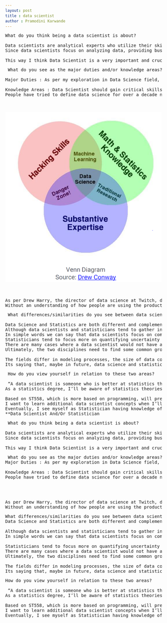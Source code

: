 ```yaml
---
layout: post
title : data scientist
author : Pramodini Karwande
---
```






<pre>What do you think being a data scientist is about?

Data scientists are analytical experts who utilize their skills in both technology and statistical methods (behind the scene) to find trends and manage data. Data scientists closely follow the “data science process” that is more approachable; data ingest, data transformation, exploratory data analysis, model selection, model evaluation, and data storytelling. They analyze, process, and model data then interpret the results to create actionable plans for companies and other organizations. Data Scientist helps to understand the business based on data analysis and this helps companies to gain more profit , cost cutting/investments where ever necessary and run company/business more efficiently. A data scientist’s work typically involves making sense of messy, unstructured data, from multiple types of sources. They understand data from a business point of view and can provide accurate predictions and insights that can be used to power critical business decisions.
Since data scientists focus on analyzing data, providing business insights, and prototyping models, this role is much broader one. 

This way I think Data Scientist is a very important and crucial role having a lot of responsibility to get/maintain organization on right and successful path. </pre>






<pre> What do you see as the major duties and/or knowledge areas?

Major Duties : As per my exploration in Data Science field, I believe major duties for Data Scientist is to gather data from multiple sources and apply machine learning, predictive analytics, and sentiment analysis to extract critical information from the collected data sets , understand data from a business point of view and provide accurate predictions and insights that can be used to power critical business decisions. But there maybe additional duties for Data Scientist depending on need/requirements of organization for this role. 

Knowledge Areas : Data Scientist should gain critical skills in three departments: analytics, programming, and domain knowledge. 
People have tried to define data science for over a decade now, and the best way to answer the question is via a Venn diagram. Created by Hugh Conway in 2010, this Venn diagram consists of three circles: math and statistics, subject expertise (knowledge about the domain to abstract and calculate), and hacking skills. Essentially if you can do all three, you are already highly knowledgeable in the field of data science.



<img title="data_science" alt="Alt text" src="https://raw.githubusercontent.com/pkarwan/pkarwan.github.io/master/images/blog1.PNG">



As per Drew Harry, the director of data science at Twitch, data science team brings together three things: statistics, programming, and product knowledge. Completely agree with this. 
Without an understanding of how people are using the product, and what the company goals are, the data analysis can get lost in translation. So a data scientist’s job to have all the things in his/her head all at once, so when someone comes to the department with a problem that isn’t very well defined, they know what data they have at hand to answer the question. </pre>



<pre> What differences/similarities do you see between data scientists and statisticians?

Data Science and Statistics are both different and complementary fields. Statisticians need to understand the modeling and structure of data, while data scientists need to understand applied statistics. 
Although data scientists and statisticians tend to gather information for similar purposes, their means of data collection are quite different. Data scientists spend a lot of time with tasks like large-scale data ingest, data cleansing and transformation where as statisticians still rely on more traditional and smaller scale methods of data collection, such as surveys, polls, and experiments. Data Scientists focuses on the predictive accuracy of the model by comparing the predictive accuracy of different machine learning algorithms and selecting the model with the best accuracy. Where as Statisticians starts with simple model where  data is verified if its consistent with the assumptions of the model and focuses on all model assumptions are verified and no assumptions are violated.
In simple words we can say that data scientists focus on comparing a number of different methods to create the best machine learning model, statisticians rather work to improve a single, simple model to best fit the data. 
Statisticians tend to focus more on quantifying uncertainty than data scientists. Statisticians have knowledge in depth for concepts like point estimates, margins of error, confidence intervals, standard errors, p-values, hypothesis testing, and the proverbial argument between the “frequentists” and “Bayesians.”
There are many cases where a data scientist would not have a clue what to do with certain data sets without help from someone with a background in statistics. At the same time, if a statistician was handed a high-dimensionality data set with multiple billion rows and thousands of predictor variables, they’d be hard pressed to set-up the data for analysis without consulting a data scientist. 
Ultimately, the two disciplines need to find some common ground.

The fields differ in modeling processes, the size of data consumed, the types of problems studied, the academic background of the people in the field, and the terminology used. At the same time, the fields are closely related in the sense that both data science and statistics aim to extract knowledge from data.
Its saying that, maybe in future, data science and statistics fields likely will converge to a common end-point. Statisticians will pick up on skills like implementing algorithms that learn from data and provide predictions and actions and data scientists will pick up on statistical science (sampling, experimental design, confidence intervals, p-values, etc.).  So the boundary between data scientists and statisticians will eventually blur. </pre>


<pre> How do you view yourself in relation to these two areas?

 “A data scientist is someone who is better at statistics than any software engineer and better at software engineering than any statistician.”
As a statistics degree, I’ll be aware of statistics theories/concepts. Data Scientists also need to have basic knowledge of statistics(not same as statistician though). So I believe I’ll be in relation of both the fields, more on statistics and less on data science. 

Based on ST558, which is more based on programming, will prepare statistics students for programming background which can be used for the statistical analysis. 
I want to learn additional data scientist concepts when I’ll be finishing with statistics degree. For e.g. time series, neural network, machine learning,…
Eventually, I see myself as Statistician having knowledge of Statistics + Data Scientist (with the knowledge of concepts like modeling, structuring data) 
**Data Scientist And/Or Statistician </pre>


<pre> What do you think being a data scientist is about?

Data scientists are analytical experts who utilize their skills in both technology and statistical methods (behind the scene) to find trends and manage data. Data scientists closely follow the “data science process” that is more approachable; data ingest, data transformation, exploratory data analysis, model selection, model evaluation, and data storytelling. They analyze, process, and model data then interpret the results to create actionable plans for companies and other organizations. Data Scientist helps to understand the business based on data analysis and this helps companies to gain more profit , cost cutting/investments where ever necessary and run company/business more efficiently. A data scientist’s work typically involves making sense of messy, unstructured data, from multiple types of sources. They understand data from a business point of view and can provide accurate predictions and insights that can be used to power critical business decisions.
Since data scientists focus on analyzing data, providing business insights, and prototyping models, this role is much broader one. 

This way I think Data Scientist is a very important and crucial role having a lot of responsibility to get/maintain organization on right and successful path. </pre>



 <pre> What do you see as the major duties and/or knowledge areas?
Major Duties : As per my exploration in Data Science field, I believe major duties for Data Scientist is to gather data from multiple sources and apply machine learning, predictive analytics, and sentiment analysis to extract critical information from the collected data sets , understand data from a business point of view and provide accurate predictions and insights that can be used to power critical business decisions. But there maybe additional duties for Data Scientist depending on need/requirements of organization for this role. 

Knowledge Areas : Data Scientist should gain critical skills in three departments: analytics, programming, and domain knowledge. 
People have tried to define data science for over a decade now, and the best way to answer the question is via a Venn diagram. Created by Hugh Conway in 2010, this Venn diagram consists of three circles: math and statistics, subject expertise (knowledge about the domain to abstract and calculate), and hacking skills. Essentially if you can do all three, you are already highly knowledgeable in the field of data science.


	 

As per Drew Harry, the director of data science at Twitch, data science team brings together three things: statistics, programming, and product knowledge. Completely agree with this. 
Without an understanding of how people are using the product, and what the company goals are, the data analysis can get lost in translation. So a data scientist’s job to have all the things in his/her head all at once, so when someone comes to the department with a problem that isn’t very well defined, they know what data they have at hand to answer the question. </pre>

<pre>What differences/similarities do you see between data scientists and statisticians?
Data Science and Statistics are both different and complementary fields. Statisticians need to understand the modeling and structure of data, while data scientists need to understand applied statistics. 

Although data scientists and statisticians tend to gather information for similar purposes, their means of data collection are quite different. Data scientists spend a lot of time with tasks like large-scale data ingest, data cleansing and transformation where as statisticians still rely on more traditional and smaller scale methods of data collection, such as surveys, polls, and experiments. Data Scientists focuses on the predictive accuracy of the model by comparing the predictive accuracy of different machine learning algorithms and selecting the model with the best accuracy. Where as Statisticians starts with simple model where  data is verified if its consistent with the assumptions of the model and focuses on all model assumptions are verified and no assumptions are violated.
In simple words we can say that data scientists focus on comparing a number of different methods to create the best machine learning model, statisticians rather work to improve a single, simple model to best fit the data. 

Statisticians tend to focus more on quantifying uncertainty than data scientists. Statisticians have knowledge in depth for concepts like point estimates, margins of error, confidence intervals, standard errors, p-values, hypothesis testing, and the proverbial argument between the “frequentists” and “Bayesians.”
There are many cases where a data scientist would not have a clue what to do with certain data sets without help from someone with a background in statistics. At the same time, if a statistician was handed a high-dimensionality data set with multiple billion rows and thousands of predictor variables, they’d be hard pressed to set-up the data for analysis without consulting a data scientist. 
Ultimately, the two disciplines need to find some common ground.

The fields differ in modeling processes, the size of data consumed, the types of problems studied, the academic background of the people in the field, and the terminology used. At the same time, the fields are closely related in the sense that both data science and statistics aim to extract knowledge from data.
Its saying that, maybe in future, data science and statistics fields likely will converge to a common end-point. Statisticians will pick up on skills like implementing algorithms that learn from data and provide predictions and actions and data scientists will pick up on statistical science (sampling, experimental design, confidence intervals, p-values, etc.).  So the boundary between data scientists and statisticians will eventually blur. </pre>



<pre>How do you view yourself in relation to these two areas?

 “A data scientist is someone who is better at statistics than any software engineer and better at software engineering than any statistician.”
As a statistics degree, I’ll be aware of statistics theories/concepts. Data Scientists also need to have basic knowledge of statistics(not same as statistician though). So I believe I’ll be in relation of both the fields, more on statistics and less on data science. 

Based on ST558, which is more based on programming, will prepare statistics students for programming background which can be used for the statistical analysis. 
I want to learn additional data scientist concepts when I’ll be finishing with statistics degree. For e.g. time series, neural network, machine learning,…
Eventually, I see myself as Statistician having knowledge of Statistics + Data Scientist (with the knowledge of concepts like modeling, structuring data) </pre>

